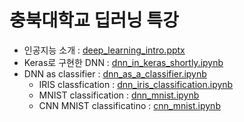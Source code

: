 # 충북대학교 딥러닝 특강

- 인공지능 소개 : [deep_learning_intro.pptx](material/deep_learning_intro.pptx)
- Keras로 구현한 DNN : [dnn_in_keras_shortly.ipynb](material/dnn_in_keras_shortly.ipynb)
- DNN as classifier : [dnn_as_a_classifier.ipynb](material/dnn_as_a_classifier.ipynb)
    - IRIS classfication : [dnn_iris_classification.ipynb](material/dnn_iris_classification.ipynb)
    - MNIST classification : [dnn_mnist.ipynb](material/dnn_mnist.ipynb)
    - CNN MNIST classificatino : [cnn_mnist.ipynb](material/cnn_mnist.ipynb)
